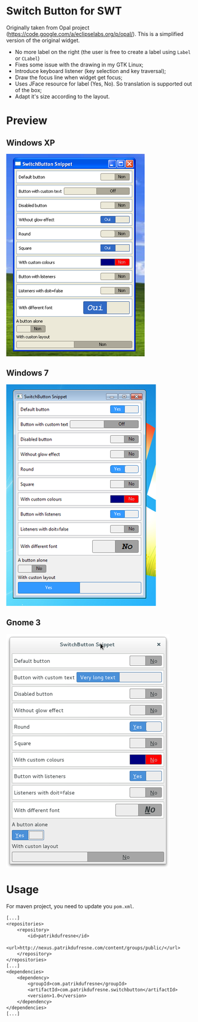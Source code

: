 # Switch Button for SWT

Originally taken from Opal project (https://code.google.com/a/eclipselabs.org/p/opal/). This is a simplified version of the original widget.
* No more label on the right (the user is free to create a label using `Label` or `CLabel`)
* Fixes some issue with the drawing in my GTK Linux;
* Introduce keyboard listener (key selection and key traversal);
* Draw the focus line when widget get focus;
* Uses JFace resource for label (Yes, No). So translation is supported out of the box;
* Adapt it's size according to the layout.

# Preview
## Windows XP
![alt tag](preview_winxp.png)

## Windows 7
![alt tag](preview_win7.png)

## Gnome 3
![alt tag](preview_gnome3.png)

# Usage
For maven project, you need to update you `pom.xml`.
```
[...]
<repositories>
    <repository>
        <id>patrikdufresne</id>
        <url>http://nexus.patrikdufresne.com/content/groups/public/</url>
    </repository>
</repositories>
[...]
<dependencies>
    <dependency>
        <groupId>com.patrikdufresne</groupId>
        <artifactId>com.patrikdufresne.switchbutton</artifactId>
        <version>1.0</version>
    </dependency>
</dependencies>
[...]
```



